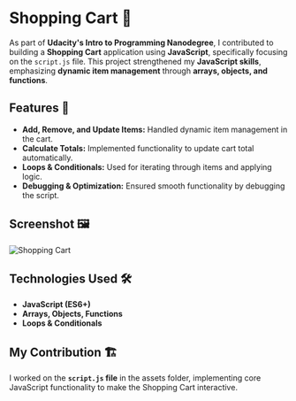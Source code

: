 # Shopping Cart 🛒

As part of **Udacity's Intro to Programming Nanodegree**, I contributed to building a **Shopping Cart** application using **JavaScript**, specifically focusing on the `script.js` file. This project strengthened my **JavaScript skills**, emphasizing **dynamic item management** through **arrays, objects, and functions**.

## Features 🚀
- **Add, Remove, and Update Items:** Handled dynamic item management in the cart.
- **Calculate Totals:** Implemented functionality to update cart total automatically.
- **Loops & Conditionals:** Used for iterating through items and applying logic.
- **Debugging & Optimization:** Ensured smooth functionality by debugging the script.

## Screenshot 🖼️
![Shopping Cart](https://github.com/user-attachments/assets/11d31295-7d54-4c6d-ba05-9d501e290409)

## Technologies Used 🛠️
- **JavaScript (ES6+)**  
- **Arrays, Objects, Functions**  
- **Loops & Conditionals**  

## My Contribution 🏗️
I worked on the **`script.js` file** in the assets folder, implementing core JavaScript functionality to make the Shopping Cart interactive.
